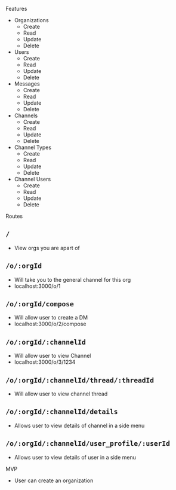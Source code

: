 Features
- Organizations
  - Create
  - Read
  - Update
  - Delete
- Users
  - Create
  - Read
  - Update
  - Delete
- Messages
  - Create
  - Read
  - Update
  - Delete
- Channels
  - Create
  - Read
  - Update
  - Delete
- Channel Types
  - Create
  - Read
  - Update
  - Delete
- Channel Users
  - Create
  - Read
  - Update
  - Delete

Routes
## `/`
- View orgs you are apart of

## `/o/:orgId`
- Will take you to the general channel for this org
- localhost:3000/o/1

## `/o/:orgId/compose`
- Will allow user to create a DM
- localhost:3000/o/2/compose

## `/o/:orgId/:channelId`
- Will allow user to view Channel
- localhost:3000/o/3/1234

## `/o/:orgId/:channelId/thread/:threadId`
- Will allow user to view channel thread

## `/o/:orgId/:channelId/details`
- Allows user to view details of channel in a side menu

## `/o/:orgId/:channelId/user_profile/:userId`
- Allows user to view details of user in a side menu




MVP
- User can create an organization
